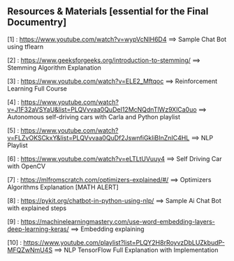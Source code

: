 ## Resources & Materials [essential for the Final Documentry]
[1] : https://www.youtube.com/watch?v=wypVcNIH6D4 ==> Sample Chat Bot using tflearn

[2] : https://www.geeksforgeeks.org/introduction-to-stemming/ ==> Stemming Algorithm Explanation

[3] : https://www.youtube.com/watch?v=ELE2_Mftqoc ==> Reinforcement Learning Full Course

[4] : https://www.youtube.com/watch?v=J1F32aVSYaU&list=PLQVvvaa0QuDeI12McNQdnTlWz9XlCa0uo ==> Autonomous self-driving cars with Carla and Python playlist

[5] : https://www.youtube.com/watch?v=FLZvOKSCkxY&list=PLQVvvaa0QuDf2JswnfiGkliBInZnIC4HL ==> NLP Playlist

[6] : https://www.youtube.com/watch?v=eLTLtUVuuy4 ==> Self Driving Car with OpenCV

[7] : https://mlfromscratch.com/optimizers-explained/#/ ==> Optimizers Algorithms Explanation [MATH ALERT]

[8] : https://pykit.org/chatbot-in-python-using-nlp/ ==> Sample Ai Chat Bot with explained steps

[9] : https://machinelearningmastery.com/use-word-embedding-layers-deep-learning-keras/ ==> Embedding explaining

[10] : https://www.youtube.com/playlist?list=PLQY2H8rRoyvzDbLUZkbudP-MFQZwNmU4S ==> NLP TensorFlow Full Explanation with Implementation
